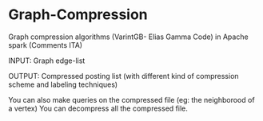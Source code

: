 # Graph-Compression
Graph compression algorithms (VarintGB- Elias Gamma Code) in Apache spark (Comments ITA)

INPUT: Graph edge-list

OUTPUT: Compressed posting list (with different kind of compression scheme and labeling techniques)

You can also make queries on the compressed file (eg: the neighborood of a vertex) 
You can decompress all the compressed file.

